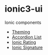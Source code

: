 # ionic3-ui
Ionic components


* [Theming](https://devdactic.com/dynamic-theming-ionic/)
* [Accordion List]( https://ionicacademy.com/accordion-list-ionic/)
* [Ionic Rating]( https://github.com/andrucz/ionic2-rating)
* [Ionic Signature]( https://github.com/srinivastamada/ionic3-angular4-signaturepad)
  


